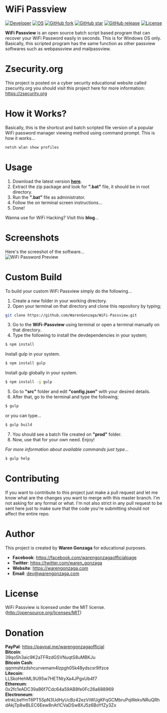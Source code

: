 # WiFi Passview 
[![Developer](https://img.shields.io/badge/Developed%20by-WarenGonzaga-green.svg)](https://github.com/WarenGonzaga/)
[![OS](https://img.shields.io/badge/OS-Windows-blue.svg)](https://github.com/WarenGonzaga/Passview)
[![GitHub fork](https://img.shields.io/github/forks/WarenGonzaga/WiFi-Passview.svg)](https://github.com/WarenGonzaga/Passview)
[![GitHub star](https://img.shields.io/github/stars/WarenGonzaga/WiFi-Passview.svg)](https://github.com/WarenGonzaga/Passview)
[![GitHub release](https://img.shields.io/github/release/WarenGonzaga/WiFi-Passview.svg)](https://github.com/WarenGonzaga/WiFi-Passview/releases) 
[![License](https://img.shields.io/github/license/WarenGonzaga/WiFi-Passview.svg)](https://github.com/WarenGonzaga/WiFi-Passview)

**WiFi Passview** is an open source batch script based program that can recover your WiFi Password easily in seconds. This is for Windows OS only. Basically, this scripted program has the same function as other passview softwares such as webpassview and mailpassview.

# Zsecurity.org
This project is posted on a cyber security educational website called zsecurity.org you should visit this project here for more information: https://zsecurity.org

# How it Works?

Basically, this is the shortcut and batch scripted file version of a popular WiFi password manager viewing method using command prompt. This is how it works...

```bash
netsh wlan show profiles
```

# Usage
1. Download the latest version **[here](https://github.com/WarenGonzaga/WiFi-Passview/releases)**.
2. Extract the zip package and look for **".bat"** file, it should be in root directory.
3. Run the **".bat"** file as administrator.
3. Follow the on terminal screen instructions...
4. Done!

Wanna use for WiFi Hacking? Visit this **blog**...

# Screenshots

Here's the screeshot of the software...<br>
![WiFi Password Preview](https://raw.githubusercontent.com/WarenGonzaga/WiFi-Passview/master/src/img/screenshot_01.png)

# Custom Build

To build your custom WiFi Passview simply do the following...
1. Create a new folder in your working directory.
2. Open your terminal on that directory and clone this repository by typing;<br>
```bash
git clone https://github.com/WarenGonzaga/WiFi-Passview.git
```
3. Go to the **WiFi-Passview** using terminal or open a terminal manually on that directory.
4. Type the following to install the devdependencies in your system;<br>
```bash
$ npm install
```
Install gulp in your system.
```bash
$ npm install gulp
```
Install gulp globally in your system.
```bash
$ npm install -g gulp
```
5. Go to **"src"** folder and edit **"config.json"** with your desired details.
6. After that, go to the terminal and type the following;
```bash
$ gulp
```
or you can type...
```bash
$ gulp build
```
7. You should see a batch file created on **"prod"** folder.
8. Now, use that for your own need. Enjoy!

_For more information about available commands just type..._
```bash
$ gulp help
```

# Contributing

If you want to contribute to this project just make a pull request and let me know what are the changes you want to merge with this master branch. I'm not asking for any format or what. I'm not also strict in any pull request to be sent here just to make sure that the code you're submitting should not affect the entire repo.

# Author

This project is created by **Waren Gonzaga** for educational purposes.
- **Facebook**: https://facebook.com/warengonzagaofficialpage
- **Twitter**: https://twitter.com/waren_gonzaga
- **Website**: https://warengonzaga.com
- **Email**: dev@warengonzaga.com

# License

WiFi Passview is licensed under the MIT license. (http://opensource.org/licenses/MIT)

# Donation
**PayPal**: https://paypal.me/warengonzagaofficial<br>
**Bitcoin**:<br>39qo5h3aic9K2aTFRzdGSVNuqtS8uMBKJu<br>
**Bitcoin Cash**:<br>qqnmshtzdshcurvemam4lzpgh05k48ydscsr9lfzce<br>
**Litecoin**:<br>LLSkoHehML9U95w7HETNtyXa4JPgxUb4f7<br>
**Ethereum**:<br>0x2fc1eADC39aB6f7Cdc64a59AB8fe0Fc26a688969<br>
**Electroneum**:<br>etnkLbeYmT6PT5SpN3UdHyUcBz42ezViWUgKFqGCMbruPqWekvNRuQRhdAkjTp8wBLEC6Eew8nAt1CVaDSw8XJ5z6BoYfZy3Zx
